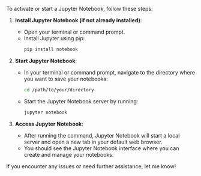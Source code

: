 To activate or start a Jupyter Notebook, follow these steps:

1. **Install Jupyter Notebook (if not already installed)**:
   - Open your terminal or command prompt.
   - Install Jupyter using pip:
     ```bash
     pip install notebook
     ```

2. **Start Jupyter Notebook**:
   - In your terminal or command prompt, navigate to the directory where you want to save your notebooks:
     ```bash
     cd /path/to/your/directory
     ```
   - Start the Jupyter Notebook server by running:
     ```bash
     jupyter notebook
     ```

3. **Access Jupyter Notebook**:
   - After running the command, Jupyter Notebook will start a local server and open a new tab in your default web browser.
   - You should see the Jupyter Notebook interface where you can create and manage your notebooks.

If you encounter any issues or need further assistance, let me know!